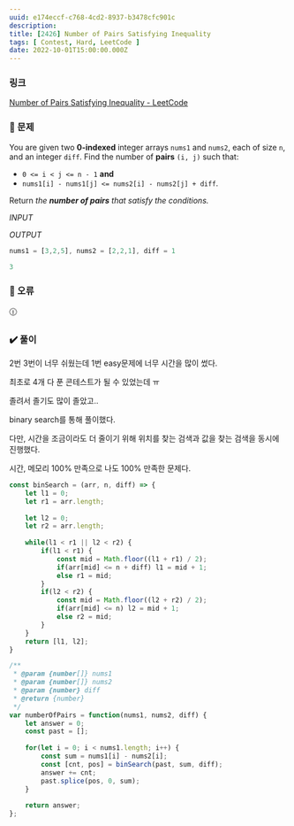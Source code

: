 ```yaml
---
uuid: e174eccf-c768-4cd2-8937-b3478cfc901c
description: 
title: [2426] Number of Pairs Satisfying Inequality
tags: [ Contest, Hard, LeetCode ]
date: 2022-10-01T15:00:00.000Z
---
```








### 링크

[Number of Pairs Satisfying Inequality - LeetCode](https://leetcode.com/problems/number-of-pairs-satisfying-inequality/)

### 📝 문제

You are given two **0-indexed** integer arrays `nums1` and `nums2`, each of size `n`, and an integer `diff`. Find the number of **pairs** `(i, j)` such that:

- `0 <= i < j <= n - 1` **and**
- `nums1[i] - nums1[j] <= nums2[i] - nums2[j] + diff`.

Return *the **number of pairs** that satisfy the conditions.*

*INPUT*

*OUTPUT*

```jsx
nums1 = [3,2,5], nums2 = [2,2,1], diff = 1
```

```jsx
3
```

### 🚨 오류

<aside>
🕧

</aside>

### ✔️ 풀이

2번 3번이 너무 쉬웠는데 1번 easy문제에 너무 시간을 많이 썼다.

최초로 4개 다 푼 콘테스트가 될 수 있었는데 ㅠ

졸려서 졸기도 많이 졸았고..

binary search를 통해 풀이했다.

다만, 시간을 조금이라도 더 줄이기 위해 위치를 찾는 검색과 값을 찾는 검색을 동시에 진행했다.

시간, 메모리 100% 만족으로 나도 100% 만족한 문제다.

```jsx
const binSearch = (arr, n, diff) => {
    let l1 = 0;
    let r1 = arr.length;
    
    let l2 = 0;
    let r2 = arr.length;
    
    while(l1 < r1 || l2 < r2) {
        if(l1 < r1) {
            const mid = Math.floor((l1 + r1) / 2);
            if(arr[mid] <= n + diff) l1 = mid + 1;
            else r1 = mid;
        }
        if(l2 < r2) {
            const mid = Math.floor((l2 + r2) / 2);
            if(arr[mid] <= n) l2 = mid + 1;
            else r2 = mid;
        }
    }
    return [l1, l2];
}

/**
 * @param {number[]} nums1
 * @param {number[]} nums2
 * @param {number} diff
 * @return {number}
 */
var numberOfPairs = function(nums1, nums2, diff) {    
    let answer = 0;
    const past = [];
    
    for(let i = 0; i < nums1.length; i++) {
        const sum = nums1[i] - nums2[i];
        const [cnt, pos] = binSearch(past, sum, diff);
        answer += cnt;
        past.splice(pos, 0, sum);
    }
    
    return answer;
};
```